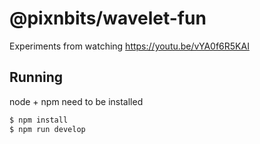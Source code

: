 @pixnbits/wavelet-fun
=====================

Experiments from watching https://youtu.be/vYA0f6R5KAI

Running
-------

node + npm need to be installed

```bash
$ npm install
$ npm run develop
```
